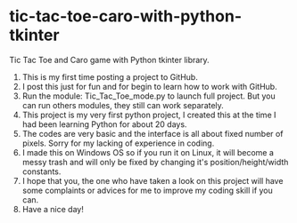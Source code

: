 # tic-tac-toe-caro-with-python-tkinter
Tic Tac Toe and Caro game with Python tkinter library.

1. This is my first time posting a project to GitHub.
2. I post this just for fun and for begin to learn how to work with GitHub.
3. Run the module: Tic_Tac_Toe_mode.py to launch full project. But you can run others modules, they still can work separately.
4. This project is my very first python project, I created this at the time I had been learning Python for about 20 days.
5. The codes are very basic and the interface is all about fixed number of pixels. Sorry for my lacking of experience in coding.
6. I made this on Windows OS so if you run it on Linux, it will become a messy trash and will only be fixed by changing it's position/height/width constants.
7. I hope that you, the one who have taken a look on this project will have some complaints or advices for me to improve my coding skill if you can.
8. Have a nice day!
